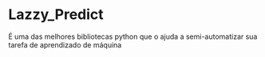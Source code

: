 # Lazzy_Predict
É uma das melhores bibliotecas python que o ajuda a semi-automatizar sua tarefa de aprendizado de máquina
